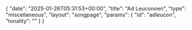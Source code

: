 {
    "date": "2025-01-26T05:31:53+00:00",
    "title": "Ad Leuconoen",
    "type": "miscellaneous",
    "layout": "songpage",
    "params": {
        "id": "adleucon",
        "tonality": ""
    }
}